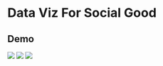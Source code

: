 # Data Viz For Social Good

## Demo
![](gifs/secondplotdemo.gif)
![](gifs/tooltipdemo.gif)
![](gifs/mapdemo.gif)


